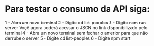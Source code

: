 # Para testar o consumo da API siga:
1 - Abra um novo terminal
2 - Digite cd list-peoples
3 - Digite npm run server
Voçê agora poderá acessar o JSON no link disponibilizado pelo terminal
4 - Abra um novo terminal sem fechar o anterior para que não derrube o server
5 - Digite cd list-peoples
6 - Digite npm start
